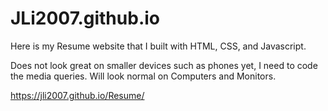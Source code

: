 # JLi2007.github.io
Here is my Resume website that I built with HTML, CSS, and Javascript. 

Does not look great on smaller devices such as phones yet, I need to code the media queries. Will look normal on Computers and Monitors.

https://jli2007.github.io/Resume/
